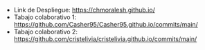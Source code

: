 - Link de Despliegue: https://chmoralesh.github.io/
- Tabajo colaborativo 1: https://github.com/Casher95/Casher95.github.io/commits/main/
- Tabajo colaborativo 2: https://github.com/cristelivia/cristelivia.github.io/commits/main/
